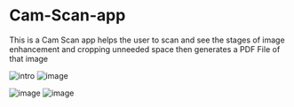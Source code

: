 # Cam-Scan-app
This is a Cam Scan app helps the user to scan and see the stages of image enhancement and cropping unneeded space then generates a PDF File of that image

![intro](https://github.com/user-attachments/assets/7c57e7da-1d8c-47f1-a72f-2df5ac63c276)
![image](https://github.com/user-attachments/assets/410fc89c-0785-4404-a8fc-79b2ec163527)


![image](https://github.com/user-attachments/assets/dd4ed95e-8e04-4436-aa53-aa81cb8e6668)
![image](https://github.com/user-attachments/assets/7c4c8bd3-7c8a-47f5-8911-c43db426ca01)

